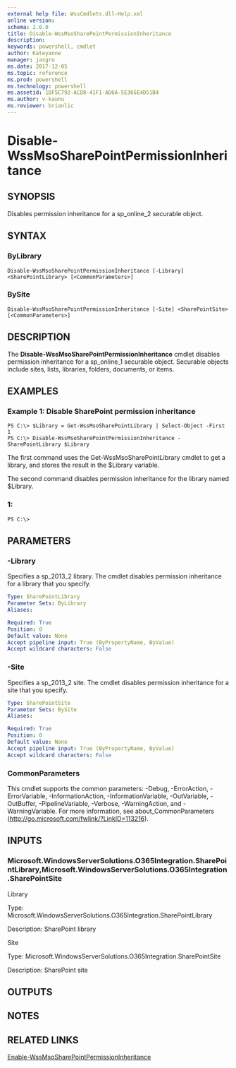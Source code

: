 ```yaml
---
external help file: WssCmdlets.dll-Help.xml
online version: 
schema: 2.0.0
title: Disable-WssMsoSharePointPermissionInheritance
description: 
keywords: powershell, cmdlet
author: Kateyanne
manager: jasgro
ms.date: 2017-12-05
ms.topic: reference
ms.prod: powershell
ms.technology: powershell
ms.assetid: 1DF5C792-ACD8-41F1-AD6A-5E365E4D51B4
ms.author: v-kaunu
ms.reviewer: brianlic
---
```


# Disable-WssMsoSharePointPermissionInheritance

## SYNOPSIS
Disables permission inheritance for a sp_online_2 securable object.

## SYNTAX

### ByLibrary
```
Disable-WssMsoSharePointPermissionInheritance [-Library] <SharePointLibrary> [<CommonParameters>]
```

### BySite
```
Disable-WssMsoSharePointPermissionInheritance [-Site] <SharePointSite> [<CommonParameters>]
```

## DESCRIPTION
The **Disable-WssMsoSharePointPermissionInheritance** cmdlet disables permission inheritance for a sp_online_1 securable object.
Securable objects include sites, lists, libraries, folders, documents, or items.

## EXAMPLES

### Example 1: Disable SharePoint permission inheritance
```
PS C:\> $Library = Get-WssMsoSharePointLibrary | Select-Object -First 1
PS C:\> Disable-WssMsoSharePointPermissionInheritance -SharePointLibrary $Library
```

The first command uses the Get-WssMsoSharePointLibrary cmdlet to get a library, and stores the result in the $Library variable.

The second command disables permission inheritance for the library named $Library.

### 1:
```
PS C:\>
```

## PARAMETERS

### -Library
Specifies a sp_2013_2 library.
The cmdlet disables permission inheritance for a library that you specify.

```yaml
Type: SharePointLibrary
Parameter Sets: ByLibrary
Aliases: 

Required: True
Position: 0
Default value: None
Accept pipeline input: True (ByPropertyName, ByValue)
Accept wildcard characters: False
```

### -Site
Specifies a sp_2013_2 site.
The cmdlet disables permission inheritance for a site that you specify.

```yaml
Type: SharePointSite
Parameter Sets: BySite
Aliases: 

Required: True
Position: 0
Default value: None
Accept pipeline input: True (ByPropertyName, ByValue)
Accept wildcard characters: False
```

### CommonParameters
This cmdlet supports the common parameters: -Debug, -ErrorAction, -ErrorVariable, -InformationAction, -InformationVariable, -OutVariable, -OutBuffer, -PipelineVariable, -Verbose, -WarningAction, and -WarningVariable. For more information, see about_CommonParameters (http://go.microsoft.com/fwlink/?LinkID=113216).

## INPUTS

### Microsoft.WindowsServerSolutions.O365Integration.SharePointLibrary,Microsoft.WindowsServerSolutions.O365Integration.SharePointSite
Library

Type: Microsoft.WindowsServerSolutions.O365Integration.SharePointLibrary

Description: SharePoint library

Site

Type: Microsoft.WindowsServerSolutions.O365Integration.SharePointSite

Description: SharePoint site

## OUTPUTS

## NOTES

## RELATED LINKS

[Enable-WssMsoSharePointPermissionInheritance](./Enable-WssMsoSharePointPermissionInheritance.md)

